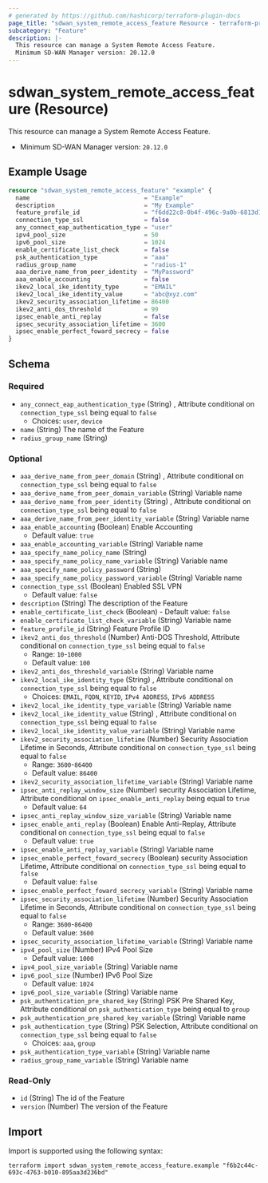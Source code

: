 ```yaml
---
# generated by https://github.com/hashicorp/terraform-plugin-docs
page_title: "sdwan_system_remote_access_feature Resource - terraform-provider-sdwan"
subcategory: "Feature"
description: |-
  This resource can manage a System Remote Access Feature.
  Minimum SD-WAN Manager version: 20.12.0
---
```


# sdwan_system_remote_access_feature (Resource)

This resource can manage a System Remote Access Feature.
  - Minimum SD-WAN Manager version: `20.12.0`

## Example Usage

```terraform
resource "sdwan_system_remote_access_feature" "example" {
  name                                = "Example"
  description                         = "My Example"
  feature_profile_id                  = "f6dd22c8-0b4f-496c-9a0b-6813d1f8b8ac"
  connection_type_ssl                 = false
  any_connect_eap_authentication_type = "user"
  ipv4_pool_size                      = 50
  ipv6_pool_size                      = 1024
  enable_certificate_list_check       = false
  psk_authentication_type             = "aaa"
  radius_group_name                   = "radius-1"
  aaa_derive_name_from_peer_identity  = "MyPassword"
  aaa_enable_accounting               = false
  ikev2_local_ike_identity_type       = "EMAIL"
  ikev2_local_ike_identity_value      = "abc@xyz.com"
  ikev2_security_association_lifetime = 86400
  ikev2_anti_dos_threshold            = 99
  ipsec_enable_anti_replay            = false
  ipsec_security_association_lifetime = 3600
  ipsec_enable_perfect_foward_secrecy = false
}
```

<!-- schema generated by tfplugindocs -->
## Schema

### Required

- `any_connect_eap_authentication_type` (String) , Attribute conditional on `connection_type_ssl` being equal to `false`
  - Choices: `user`, `device`
- `name` (String) The name of the Feature
- `radius_group_name` (String)

### Optional

- `aaa_derive_name_from_peer_domain` (String) , Attribute conditional on `connection_type_ssl` being equal to `false`
- `aaa_derive_name_from_peer_domain_variable` (String) Variable name
- `aaa_derive_name_from_peer_identity` (String) , Attribute conditional on `connection_type_ssl` being equal to `false`
- `aaa_derive_name_from_peer_identity_variable` (String) Variable name
- `aaa_enable_accounting` (Boolean) Enable Accounting
  - Default value: `true`
- `aaa_enable_accounting_variable` (String) Variable name
- `aaa_specify_name_policy_name` (String)
- `aaa_specify_name_policy_name_variable` (String) Variable name
- `aaa_specify_name_policy_password` (String)
- `aaa_specify_name_policy_password_variable` (String) Variable name
- `connection_type_ssl` (Boolean) Enabled SSL VPN
  - Default value: `false`
- `description` (String) The description of the Feature
- `enable_certificate_list_check` (Boolean) - Default value: `false`
- `enable_certificate_list_check_variable` (String) Variable name
- `feature_profile_id` (String) Feature Profile ID
- `ikev2_anti_dos_threshold` (Number) Anti-DOS Threshold, Attribute conditional on `connection_type_ssl` being equal to `false`
  - Range: `10`-`1000`
  - Default value: `100`
- `ikev2_anti_dos_threshold_variable` (String) Variable name
- `ikev2_local_ike_identity_type` (String) , Attribute conditional on `connection_type_ssl` being equal to `false`
  - Choices: `EMAIL`, `FQDN`, `KEYID`, `IPv4 ADDRESS`, `IPv6 ADDRESS`
- `ikev2_local_ike_identity_type_variable` (String) Variable name
- `ikev2_local_ike_identity_value` (String) , Attribute conditional on `connection_type_ssl` being equal to `false`
- `ikev2_local_ike_identity_value_variable` (String) Variable name
- `ikev2_security_association_lifetime` (Number) Security Association Lifetime in Seconds, Attribute conditional on `connection_type_ssl` being equal to `false`
  - Range: `3600`-`86400`
  - Default value: `86400`
- `ikev2_security_association_lifetime_variable` (String) Variable name
- `ipsec_anti_replay_window_size` (Number) security Association Lifetime, Attribute conditional on `ipsec_enable_anti_replay` being equal to `true`
  - Default value: `64`
- `ipsec_anti_replay_window_size_variable` (String) Variable name
- `ipsec_enable_anti_replay` (Boolean) Enable Anti-Replay, Attribute conditional on `connection_type_ssl` being equal to `false`
  - Default value: `true`
- `ipsec_enable_anti_replay_variable` (String) Variable name
- `ipsec_enable_perfect_foward_secrecy` (Boolean) security Association Lifetime, Attribute conditional on `connection_type_ssl` being equal to `false`
  - Default value: `false`
- `ipsec_enable_perfect_foward_secrecy_variable` (String) Variable name
- `ipsec_security_association_lifetime` (Number) Security Association Lifetime in Seconds, Attribute conditional on `connection_type_ssl` being equal to `false`
  - Range: `3600`-`86400`
  - Default value: `3600`
- `ipsec_security_association_lifetime_variable` (String) Variable name
- `ipv4_pool_size` (Number) IPv4 Pool Size
  - Default value: `1000`
- `ipv4_pool_size_variable` (String) Variable name
- `ipv6_pool_size` (Number) IPv6 Pool Size
  - Default value: `1024`
- `ipv6_pool_size_variable` (String) Variable name
- `psk_authentication_pre_shared_key` (String) PSK Pre Shared Key, Attribute conditional on `psk_authentication_type` being equal to `group`
- `psk_authentication_pre_shared_key_variable` (String) Variable name
- `psk_authentication_type` (String) PSK Selection, Attribute conditional on `connection_type_ssl` being equal to `false`
  - Choices: `aaa`, `group`
- `psk_authentication_type_variable` (String) Variable name
- `radius_group_name_variable` (String) Variable name

### Read-Only

- `id` (String) The id of the Feature
- `version` (Number) The version of the Feature

## Import

Import is supported using the following syntax:

```shell
terraform import sdwan_system_remote_access_feature.example "f6b2c44c-693c-4763-b010-895aa3d236bd"
```
